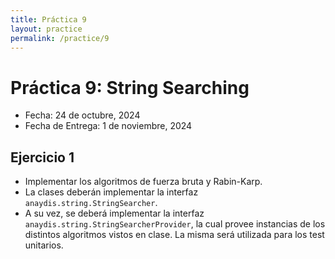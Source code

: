```yaml
---
title: Práctica 9
layout: practice
permalink: /practice/9
---
```


# Práctica 9: String Searching

* Fecha: 24 de octubre, 2024
* Fecha de Entrega: 1 de noviembre, 2024

## Ejercicio 1

* Implementar los algoritmos de fuerza bruta y Rabin-Karp.
* La clases deberán implementar la interfaz `anaydis.string.StringSearcher`.
* A su vez, se deberá implementar la interfaz `anaydis.string.StringSearcherProvider`, la cual provee instancias de los distintos algoritmos vistos en clase. La misma será utilizada para los test unitarios.
